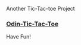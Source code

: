 Another Tic-Tac-toe Project

### [Odin-Tic-Tac-Toe](https://abdelrahmank1868.github.io/Odin-Tic-Tac-Toe/)

Have Fun!
